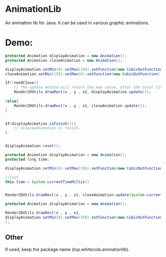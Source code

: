 # AnimationLib
An animation lib for Java. It can be used in various graphic animations.    

# Demo:
```java
protected Animation displayAnimation = new Animation();
protected Animation closeAnimation = new Animation();

displayAnimation.setMin(0).setMax(150).setFunction(new CubicOutFunction()).setTotalTime(260);
closeAnimation.setMin(150).setMax(0).setFunction(new CubicOutFunction()).setTotalTime(150);

if(!needClose){
    // The update method will return the max value, after the total time.
    Render2DUtils.drawRect(x , y , x1, displayAnimation.update());
    
}else{
    Render2DUtils.drawRect(x , y , x1, closeAnimation.update());
}


if(displayAnimation.isFinish()){
    // displayAnimation is finish.
}


displayAnimation.reset();

```


```java
protected Animation displayAnimation = new Animation();
protected long time;

displayAnimation.setMin(0).setMax(150).setFunction(new CubicOutFunction()).setTotalTime(260);

//init
this.time = System.currentTimeMillis()


Render2DUtils.drawRect(x , y , x1, closeAnimation.update(System.currentTimeMillis() - this.time));

```



```java
protected Animation displayAnimation = new Animation();

Render2DUtils.drawRect(x , y , x1, 
displayAnimation.setMin(0).setMax(150).setFunction(new CubicOutFunction()).setTotalTime(260).setLock(true).update()
);


```

## Other
If used, keep the package name (top.whitecola.animationlib).



